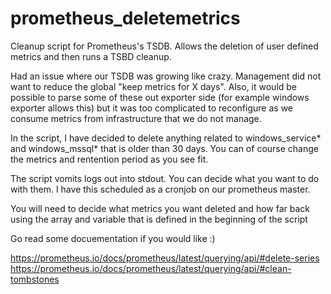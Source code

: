 # prometheus_deletemetrics
Cleanup script for Prometheus's TSDB. Allows the deletion of user defined metrics and then runs a TSBD cleanup.

Had an issue where our TSDB was growing like crazy. Management did not want to reduce the global "keep metrics for X days". Also, it would be possible to parse some of these out exporter side (for example windows exporter allows this) but it was too complicated to reconfigure as we consume metrics from infrastructure that we do not manage. 

In the script, I have decided to delete anything related to windows_service* and windows_mssql* that is older than 30 days. You can of course change the metrics and rentention period as you see fit.

The script vomits logs out into stdout. You can decide what you want to do with them. I have this scheduled as a cronjob on our prometheus master.

You will need to decide what metrics you want deleted and how far back using the array and variable that is defined in the beginning of the script

Go read some docuementation if you would like :)

https://prometheus.io/docs/prometheus/latest/querying/api/#delete-series
https://prometheus.io/docs/prometheus/latest/querying/api/#clean-tombstones
